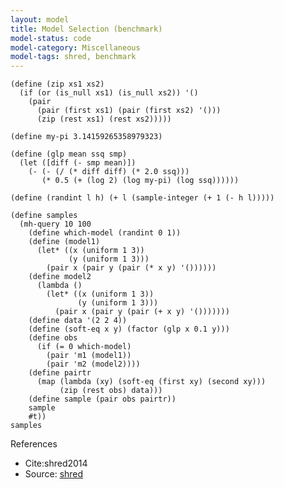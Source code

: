 ```yaml
---
layout: model
title: Model Selection (benchmark)
model-status: code
model-category: Miscellaneous
model-tags: shred, benchmark
---
```


    (define (zip xs1 xs2) 
      (if (or (is_null xs1) (is_null xs2)) '() 
        (pair 
          (pair (first xs1) (pair (first xs2) '()))
          (zip (rest xs1) (rest xs2)))))
    
    (define my-pi 3.14159265358979323)
    
    (define (glp mean ssq smp)
      (let ([diff (- smp mean)])
        (- (- (/ (* diff diff) (* 2.0 ssq)))
           (* 0.5 (+ (log 2) (log my-pi) (log ssq))))))
    
    (define (randint l h) (+ l (sample-integer (+ 1 (- h l)))))
    
    (define samples
      (mh-query 10 100
        (define which-model (randint 0 1))
        (define (model1)
          (let* ((x (uniform 1 3))
                 (y (uniform 1 3)))
            (pair x (pair y (pair (* x y) '())))))
        (define model2
          (lambda ()
            (let* ((x (uniform 1 3))
                   (y (uniform 1 3)))
              (pair x (pair y (pair (+ x y) '()))))))
        (define data '(2 2 4))
        (define (soft-eq x y) (factor (glp x 0.1 y)))
        (define obs
          (if (= 0 which-model)
            (pair 'm1 (model1))
            (pair 'm2 (model2))))
        (define pairtr
          (map (lambda (xy) (soft-eq (first xy) (second xy)))
               (zip (rest obs) data)))
        (define sample (pair obs pairtr)) 
        sample 
        #t))
    samples
    
References

- Cite:shred2014
- Source: [shred](https://github.com/LFY/shred/tree/master/benchmarks/model-selection.ss)
